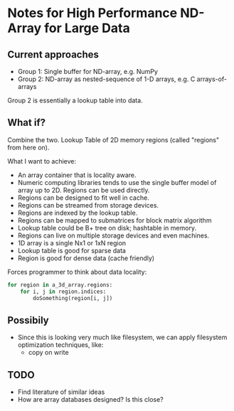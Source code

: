 Notes for High Performance ND-Array for Large Data
==================================================

Current approaches
-------------------
* Group 1: Single buffer for ND-array, e.g. NumPy
* Group 2: ND-array as nested-sequence of 1-D arrays, e.g. C arrays-of-arrays

Group 2 is essentially a lookup table into data.

What if?
--------

Combine the two.
Lookup Table of 2D memory regions (called "regions" from here on).

What I want to achieve:
* An array container that is locality aware.
* Numeric computing libraries tends to use the single buffer model of array up to 2D.  Regions can be used directly.
* Regions can be designed to fit well in cache.
* Regions can be streamed from storage devices.
* Regions are indexed by the lookup table.
* Regions can be mapped to submatrices for block matrix algorithm
* Lookup table could be B+ tree on disk; hashtable in memory.
* Regions can live on multiple storage devices and even machines.
* 1D array is a single Nx1 or 1xN region
* Lookup table is good for sparse data
* Region is good for dense data (cache friendly)


Forces programmer to think about data locality:

```python
for region in a_3d_array.regions:
    for i, j in region.indices:
        doSomething(region[i, j])
```

Possibily
---------
* Since this is looking very much like filesystem, we can apply filesystem optimization techniques, like:
    * copy on write

TODO
-----
* Find literature of similar ideas
* How are array databases designed?  Is this close?




